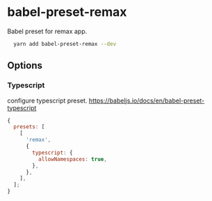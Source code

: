 # babel-preset-remax

Babel preset for remax app.

```bash
  yarn add babel-preset-remax --dev
```

## Options

### Typescript

configure typescript preset. https://babeljs.io/docs/en/babel-preset-typescript

```js
{
  presets: [
    [
      'remax',
      {
        typescript: {
          allowNamespaces: true,
        },
      },
    ],
  ];
}
```
